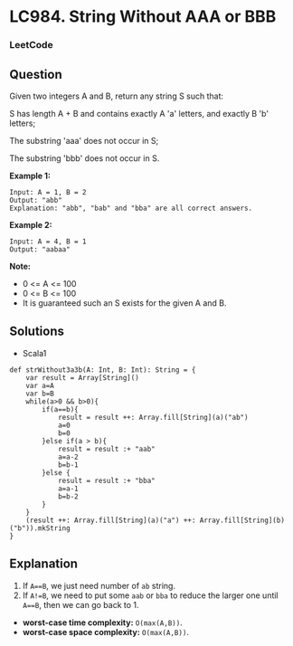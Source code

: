 # LC984. String Without AAA or BBB

### LeetCode

## Question

Given two integers A and B, return any string S such that:

S has length A + B and contains exactly A 'a' letters, and exactly B 'b' letters;

The substring 'aaa' does not occur in S;

The substring 'bbb' does not occur in S.

**Example 1:**
```
Input: A = 1, B = 2
Output: "abb"
Explanation: "abb", "bab" and "bba" are all correct answers.
```

**Example 2:**
```
Input: A = 4, B = 1
Output: "aabaa"
``` 

**Note:**

* 0 <= A <= 100
* 0 <= B <= 100
* It is guaranteed such an S exists for the given A and B.

## Solutions
* Scala1
```
def strWithout3a3b(A: Int, B: Int): String = {
    var result = Array[String]()
    var a=A
    var b=B
    while(a>0 && b>0){
        if(a==b){
            result = result ++: Array.fill[String](a)("ab")
            a=0
            b=0
        }else if(a > b){
            result = result :+ "aab"
            a=a-2
            b=b-1
        }else {
            result = result :+ "bba"
            a=a-1
            b=b-2
        }
    }
    (result ++: Array.fill[String](a)("a") ++: Array.fill[String](b)("b")).mkString
}
```

## Explanation

1. If `A==B`, we just need number of `ab` string.
2. If `A!=B`, we need to put some `aab` or `bba` to reduce the larger one until `A==B`, then we can go back to 1.

* **worst-case time complexity:** `O(max(A,B))`.
* **worst-case space complexity:** `O(max(A,B))`.

